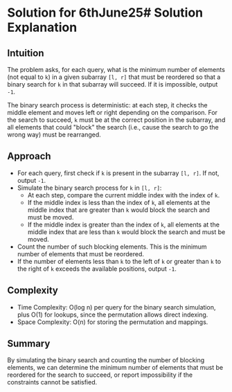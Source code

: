 # Solution for 6thJune25# Solution Explanation

## Intuition
The problem asks, for each query, what is the minimum number of elements (not equal to `k`) in a given subarray `[l, r]` that must be reordered so that a binary search for `k` in that subarray will succeed. If it is impossible, output `-1`.

The binary search process is deterministic: at each step, it checks the middle element and moves left or right depending on the comparison. For the search to succeed, `k` must be at the correct position in the subarray, and all elements that could "block" the search (i.e., cause the search to go the wrong way) must be rearranged.

## Approach
- For each query, first check if `k` is present in the subarray `[l, r]`. If not, output `-1`.
- Simulate the binary search process for `k` in `[l, r]`:
  - At each step, compare the current middle index with the index of `k`.
  - If the middle index is less than the index of `k`, all elements at the middle index that are greater than `k` would block the search and must be moved.
  - If the middle index is greater than the index of `k`, all elements at the middle index that are less than `k` would block the search and must be moved.
- Count the number of such blocking elements. This is the minimum number of elements that must be reordered.
- If the number of elements less than `k` to the left of `k` or greater than `k` to the right of `k` exceeds the available positions, output `-1`.

## Complexity
- Time Complexity: O(log n) per query for the binary search simulation, plus O(1) for lookups, since the permutation allows direct indexing.
- Space Complexity: O(n) for storing the permutation and mappings.

## Summary
By simulating the binary search and counting the number of blocking elements, we can determine the minimum number of elements that must be reordered for the search to succeed, or report impossibility if the constraints cannot be satisfied.
